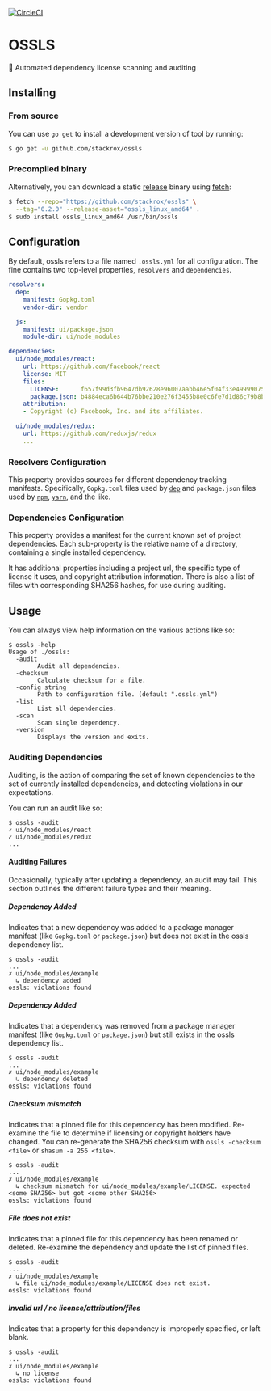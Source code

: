 [![CircleCI][circleci-badge]][circleci-link]

# OSSLS

📜 Automated dependency license scanning and auditing

## Installing

### From source

You can use `go get` to install a development version of tool by running:

```bash
$ go get -u github.com/stackrox/ossls
```

### Precompiled binary

Alternatively, you can download a static [release][github-release-link] binary using [fetch](https://github.com/gruntwork-io/fetch):

```bash
$ fetch --repo="https://github.com/stackrox/ossls" \
  --tag="0.2.0" --release-asset="ossls_linux_amd64" .
$ sudo install ossls_linux_amd64 /usr/bin/ossls
```

## Configuration

By default, ossls refers to a file named `.ossls.yml` for all configuration. The fine contains two top-level properties, `resolvers` and `dependencies`.

```yaml
resolvers:
  dep:
    manifest: Gopkg.toml
    vendor-dir: vendor

  js:
    manifest: ui/package.json
    module-dir: ui/node_modules

dependencies:
  ui/node_modules/react:
    url: https://github.com/facebook/react
    license: MIT
    files:
      LICENSE:      f657f99d3fb9647db92628e96007aabb46e5f04f33e49999075aab8e250ca7ce
      package.json: b4884eca6b644b76bbe210e276f3455b8e0c6fe7d1d86c79b8bc1b7e61cfc3d6
    attribution:
    - Copyright (c) Facebook, Inc. and its affiliates.

  ui/node_modules/redux:
    url: https://github.com/reduxjs/redux
    ...
```

### Resolvers Configuration

This property provides sources for different dependency tracking manifests. Specifically, `Gopkg.toml` files used by [`dep`](https://github.com/golang/dep) and `package.json` files used by [`npm`](https://www.npmjs.com), [`yarn`](https://yarnpkg.com), and the like.

### Dependencies Configuration

This property provides a manifest for the current known set of project dependencies. Each sub-property is the relative name of a directory, containing a single installed dependency.

It has additional properties including a project url, the specific type of license it uses, and copyright attribution information. There is also a list of files with corresponding SHA256 hashes, for use during auditing.

## Usage

You can always view help information on the various actions like so:

```
$ ossls -help
Usage of ./ossls:
  -audit
        Audit all dependencies.
  -checksum
        Calculate checksum for a file.
  -config string
        Path to configuration file. (default ".ossls.yml")
  -list
        List all dependencies.
  -scan
        Scan single dependency.
  -version
        Displays the version and exits.
```

### Auditing Dependencies

Auditing, is the action of comparing the set of known dependencies to the set of currently installed dependencies, and detecting violations in our expectations.

You can run an audit like so:

```
$ ossls -audit
✓ ui/node_modules/react
✓ ui/node_modules/redux
...
```

#### Auditing Failures

Occasionally, typically after updating a dependency, an audit may fail. This section outlines the different failure types and their meaning.

##### Dependency Added

Indicates that a new dependency was added to a package manager manifest (like `Gopkg.toml` or `package.json`) but does not exist in the ossls dependency list.

```
$ ossls -audit
...
✗ ui/node_modules/example
  ↳ dependency added
ossls: violations found
```

##### Dependency Added

Indicates that a dependency was removed from a package manager manifest (like `Gopkg.toml` or `package.json`) but still exists in the ossls dependency list.

```
$ ossls -audit
...
✗ ui/node_modules/example
  ↳ dependency deleted
ossls: violations found
```

##### Checksum mismatch

Indicates that a pinned file for this dependency has been modified. Re-examine the file to determine if licensing or copyright holders have changed. You can re-generate the SHA256 checksum with `ossls -checksum <file>` or `shasum -a 256 <file>`.

```
$ ossls -audit
...
✗ ui/node_modules/example
  ↳ checksum mismatch for ui/node_modules/example/LICENSE. expected <some SHA256> but got <some other SHA256>
ossls: violations found
```

##### File does not exist

Indicates that a pinned file for this dependency has been renamed or deleted. Re-examine the dependency and update the list of pinned files.

```
$ ossls -audit
...
✗ ui/node_modules/example
  ↳ file ui/node_modules/example/LICENSE does not exist.
ossls: violations found
```

##### Invalid url / no license/attribution/files

Indicates that a property for this dependency is improperly specified, or left blank.

```
$ ossls -audit
...
✗ ui/node_modules/example
  ↳ no license
ossls: violations found
```

[circleci-badge]:      https://circleci.com/gh/stackrox/ossls.svg?&style=shield&circle-token=5ac8a87fbadae84c41f8c1fc868ad5d8ba85c90e
[circleci-link]:       https://circleci.com/gh/stackrox/ossls/tree/master
[github-release-link]: https://github.com/stackrox/ossls/releases/latest
